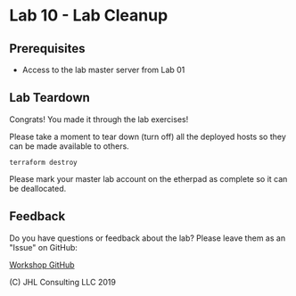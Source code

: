 # Lab 10 - Lab Cleanup

## Prerequisites

* Access to the lab master server from Lab 01

## Lab Teardown

Congrats! You made it through the lab exercises!

Please take a moment to tear down (turn off) all the deployed hosts so they can be made available to others.

```
terraform destroy
```

Please mark your master lab account on the etherpad as complete so it can be deallocated.

## Feedback

Do you have questions or feedback about the lab? Please leave them as an "Issue" on GitHub:

[Workshop GitHub](https://github.com/openstacksandiego/osa-workshop)

(C) JHL Consulting LLC 2019

